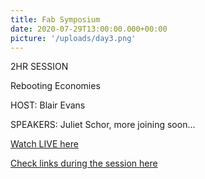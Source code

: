 ```yaml
---
title: Fab Symposium
date: 2020-07-29T13:00:00.000+00:00
picture: '/uploads/day3.png'
---
```


2HR SESSION


Rebooting Economies


HOST: Blair Evans


SPEAKERS: Juliet Schor, more joining soon...

[Watch LIVE here](https://www.youtube.com/watch?v=4khW0LOSZfM)

[Check links during the session here](https://fabxlive.fabevent.org/economy)

